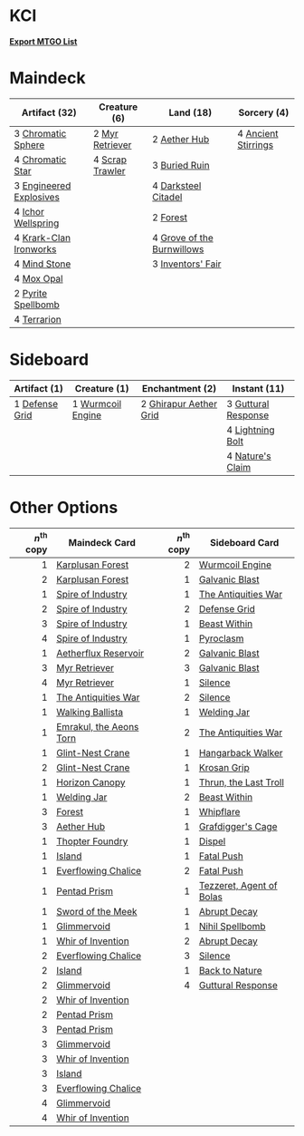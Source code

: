 # KCI

#### [Export MTGO List](../collection/KCI/KCI.txt)
# Maindeck

|                                          Artifact (32)                                           |                                       Creature (6)                                       |                                              Land (18)                                              |                                         Sorcery (4)                                          |
|--------------------------------------------------------------------------------------------------|------------------------------------------------------------------------------------------|-----------------------------------------------------------------------------------------------------|----------------------------------------------------------------------------------------------|
|3 [Chromatic Sphere](http://gatherer.wizards.com/Pages/Card/Details.aspx?multiverseid=46046)      |2 [Myr Retriever](http://gatherer.wizards.com/Pages/Card/Details.aspx?multiverseid=370520)|2 [Aether Hub](http://gatherer.wizards.com/Pages/Card/Details.aspx?multiverseid=417815)              |4 [Ancient Stirrings](http://gatherer.wizards.com/Pages/Card/Details.aspx?multiverseid=442148)|
|4 [Chromatic Star](http://gatherer.wizards.com/Pages/Card/Details.aspx?multiverseid=118891)       |4 [Scrap Trawler](http://gatherer.wizards.com/Pages/Card/Details.aspx?multiverseid=423842)|3 [Buried Ruin](http://gatherer.wizards.com/Pages/Card/Details.aspx?multiverseid=446977)             |                                                                                              |
|3 [Engineered Explosives](http://gatherer.wizards.com/Pages/Card/Details.aspx?multiverseid=370549)|                                                                                          |4 [Darksteel Citadel](http://gatherer.wizards.com/Pages/Card/Details.aspx?multiverseid=397853)       |                                                                                              |
|4 [Ichor Wellspring](http://gatherer.wizards.com/Pages/Card/Details.aspx?multiverseid=442790)     |                                                                                          |2 [Forest](http://gatherer.wizards.com/Pages/Card/Details.aspx?multiverseid=439605)                  |                                                                                              |
|4 [Krark-Clan Ironworks](http://gatherer.wizards.com/Pages/Card/Details.aspx?multiverseid=51633)  |                                                                                          |4 [Grove of the Burnwillows](http://gatherer.wizards.com/Pages/Card/Details.aspx?multiverseid=438804)|                                                                                              |
|4 [Mind Stone](http://gatherer.wizards.com/Pages/Card/Details.aspx?multiverseid=438785)           |                                                                                          |3 [Inventors' Fair](http://gatherer.wizards.com/Pages/Card/Details.aspx?multiverseid=417820)         |                                                                                              |
|4 [Mox Opal](http://gatherer.wizards.com/Pages/Card/Details.aspx?multiverseid=397719)             |                                                                                          |                                                                                                     |                                                                                              |
|2 [Pyrite Spellbomb](http://gatherer.wizards.com/Pages/Card/Details.aspx?multiverseid=370512)     |                                                                                          |                                                                                                     |                                                                                              |
|4 [Terrarion](http://gatherer.wizards.com/Pages/Card/Details.aspx?multiverseid=83629)             |                                                                                          |                                                                                                     |                                                                                              |


# Sideboard

|                                      Artifact (1)                                       |                                        Creature (1)                                        |                                         Enchantment (2)                                         |                                         Instant (11)                                         |
|-----------------------------------------------------------------------------------------|--------------------------------------------------------------------------------------------|-------------------------------------------------------------------------------------------------|----------------------------------------------------------------------------------------------|
|1 [Defense Grid](http://gatherer.wizards.com/Pages/Card/Details.aspx?multiverseid=425805)|1 [Wurmcoil Engine](http://gatherer.wizards.com/Pages/Card/Details.aspx?multiverseid=425825)|2 [Ghirapur Aether Grid](http://gatherer.wizards.com/Pages/Card/Details.aspx?multiverseid=398517)|3 [Guttural Response](http://gatherer.wizards.com/Pages/Card/Details.aspx?multiverseid=426628)|
|                                                                                         |                                                                                            |                                                                                                 |4 [Lightning Bolt](http://gatherer.wizards.com/Pages/Card/Details.aspx?multiverseid=234704)   |
|                                                                                         |                                                                                            |                                                                                                 |4 [Nature's Claim](http://gatherer.wizards.com/Pages/Card/Details.aspx?multiverseid=438743)   |


# Other Options

|*n*<sup>th</sup> copy|                                          Maindeck Card                                           |*n*<sup>th</sup> copy|                                          Sideboard Card                                           |
|--------------------:|--------------------------------------------------------------------------------------------------|--------------------:|---------------------------------------------------------------------------------------------------|
|                    1|[Karplusan Forest](http://gatherer.wizards.com/Pages/Card/Details.aspx?multiverseid=420922)       |                    2|[Wurmcoil Engine](http://gatherer.wizards.com/Pages/Card/Details.aspx?multiverseid=425825)         |
|                    2|[Karplusan Forest](http://gatherer.wizards.com/Pages/Card/Details.aspx?multiverseid=420922)       |                    1|[Galvanic Blast](http://gatherer.wizards.com/Pages/Card/Details.aspx?multiverseid=442781)          |
|                    1|[Spire of Industry](http://gatherer.wizards.com/Pages/Card/Details.aspx?multiverseid=423851)      |                    1|[The Antiquities War](http://gatherer.wizards.com/Pages/Card/Details.aspx?multiverseid=442930)     |
|                    2|[Spire of Industry](http://gatherer.wizards.com/Pages/Card/Details.aspx?multiverseid=423851)      |                    2|[Defense Grid](http://gatherer.wizards.com/Pages/Card/Details.aspx?multiverseid=425805)            |
|                    3|[Spire of Industry](http://gatherer.wizards.com/Pages/Card/Details.aspx?multiverseid=423851)      |                    1|[Beast Within](http://gatherer.wizards.com/Pages/Card/Details.aspx?multiverseid=423482)            |
|                    4|[Spire of Industry](http://gatherer.wizards.com/Pages/Card/Details.aspx?multiverseid=423851)      |                    1|[Pyroclasm](http://gatherer.wizards.com/Pages/Card/Details.aspx?multiverseid=4354)                 |
|                    1|[Aetherflux Reservoir](http://gatherer.wizards.com/Pages/Card/Details.aspx?multiverseid=417765)   |                    2|[Galvanic Blast](http://gatherer.wizards.com/Pages/Card/Details.aspx?multiverseid=442781)          |
|                    3|[Myr Retriever](http://gatherer.wizards.com/Pages/Card/Details.aspx?multiverseid=370520)          |                    3|[Galvanic Blast](http://gatherer.wizards.com/Pages/Card/Details.aspx?multiverseid=442781)          |
|                    4|[Myr Retriever](http://gatherer.wizards.com/Pages/Card/Details.aspx?multiverseid=370520)          |                    1|[Silence](http://gatherer.wizards.com/Pages/Card/Details.aspx?multiverseid=370578)                 |
|                    1|[The Antiquities War](http://gatherer.wizards.com/Pages/Card/Details.aspx?multiverseid=442930)    |                    2|[Silence](http://gatherer.wizards.com/Pages/Card/Details.aspx?multiverseid=370578)                 |
|                    1|[Walking Ballista](http://gatherer.wizards.com/Pages/Card/Details.aspx?multiverseid=423848)       |                    1|[Welding Jar](http://gatherer.wizards.com/Pages/Card/Details.aspx?multiverseid=48328)              |
|                    1|[Emrakul, the Aeons Torn](http://gatherer.wizards.com/Pages/Card/Details.aspx?multiverseid=397905)|                    2|[The Antiquities War](http://gatherer.wizards.com/Pages/Card/Details.aspx?multiverseid=442930)     |
|                    1|[Glint-Nest Crane](http://gatherer.wizards.com/Pages/Card/Details.aspx?multiverseid=417623)       |                    1|[Hangarback Walker](http://gatherer.wizards.com/Pages/Card/Details.aspx?multiverseid=420600)       |
|                    2|[Glint-Nest Crane](http://gatherer.wizards.com/Pages/Card/Details.aspx?multiverseid=417623)       |                    1|[Krosan Grip](http://gatherer.wizards.com/Pages/Card/Details.aspx?multiverseid=370557)             |
|                    1|[Horizon Canopy](http://gatherer.wizards.com/Pages/Card/Details.aspx?multiverseid=438806)         |                    1|[Thrun, the Last Troll](http://gatherer.wizards.com/Pages/Card/Details.aspx?multiverseid=214050)   |
|                    1|[Welding Jar](http://gatherer.wizards.com/Pages/Card/Details.aspx?multiverseid=48328)             |                    2|[Beast Within](http://gatherer.wizards.com/Pages/Card/Details.aspx?multiverseid=423482)            |
|                    3|[Forest](http://gatherer.wizards.com/Pages/Card/Details.aspx?multiverseid=439605)                 |                    1|[Whipflare](http://gatherer.wizards.com/Pages/Card/Details.aspx?multiverseid=446866)               |
|                    3|[Aether Hub](http://gatherer.wizards.com/Pages/Card/Details.aspx?multiverseid=417815)             |                    1|[Grafdigger's Cage](http://gatherer.wizards.com/Pages/Card/Details.aspx?multiverseid=426046)       |
|                    1|[Thopter Foundry](http://gatherer.wizards.com/Pages/Card/Details.aspx?multiverseid=420854)        |                    1|[Dispel](http://gatherer.wizards.com/Pages/Card/Details.aspx?multiverseid=201562)                  |
|                    1|[Island](http://gatherer.wizards.com/Pages/Card/Details.aspx?multiverseid=439602)                 |                    1|[Fatal Push](http://gatherer.wizards.com/Pages/Card/Details.aspx?multiverseid=423724)              |
|                    1|[Everflowing Chalice](http://gatherer.wizards.com/Pages/Card/Details.aspx?multiverseid=397679)    |                    2|[Fatal Push](http://gatherer.wizards.com/Pages/Card/Details.aspx?multiverseid=423724)              |
|                    1|[Pentad Prism](http://gatherer.wizards.com/Pages/Card/Details.aspx?multiverseid=205331)           |                    1|[Tezzeret, Agent of Bolas](http://gatherer.wizards.com/Pages/Card/Details.aspx?multiverseid=214065)|
|                    1|[Sword of the Meek](http://gatherer.wizards.com/Pages/Card/Details.aspx?multiverseid=126215)      |                    1|[Abrupt Decay](http://gatherer.wizards.com/Pages/Card/Details.aspx?multiverseid=425971)            |
|                    1|[Glimmervoid](http://gatherer.wizards.com/Pages/Card/Details.aspx?multiverseid=370425)            |                    1|[Nihil Spellbomb](http://gatherer.wizards.com/Pages/Card/Details.aspx?multiverseid=442215)         |
|                    1|[Whir of Invention](http://gatherer.wizards.com/Pages/Card/Details.aspx?multiverseid=423716)      |                    2|[Abrupt Decay](http://gatherer.wizards.com/Pages/Card/Details.aspx?multiverseid=425971)            |
|                    2|[Everflowing Chalice](http://gatherer.wizards.com/Pages/Card/Details.aspx?multiverseid=397679)    |                    3|[Silence](http://gatherer.wizards.com/Pages/Card/Details.aspx?multiverseid=370578)                 |
|                    2|[Island](http://gatherer.wizards.com/Pages/Card/Details.aspx?multiverseid=439602)                 |                    1|[Back to Nature](http://gatherer.wizards.com/Pages/Card/Details.aspx?multiverseid=383187)          |
|                    2|[Glimmervoid](http://gatherer.wizards.com/Pages/Card/Details.aspx?multiverseid=370425)            |                    4|[Guttural Response](http://gatherer.wizards.com/Pages/Card/Details.aspx?multiverseid=426628)       |
|                    2|[Whir of Invention](http://gatherer.wizards.com/Pages/Card/Details.aspx?multiverseid=423716)      |                     |                                                                                                   |
|                    2|[Pentad Prism](http://gatherer.wizards.com/Pages/Card/Details.aspx?multiverseid=205331)           |                     |                                                                                                   |
|                    3|[Pentad Prism](http://gatherer.wizards.com/Pages/Card/Details.aspx?multiverseid=205331)           |                     |                                                                                                   |
|                    3|[Glimmervoid](http://gatherer.wizards.com/Pages/Card/Details.aspx?multiverseid=370425)            |                     |                                                                                                   |
|                    3|[Whir of Invention](http://gatherer.wizards.com/Pages/Card/Details.aspx?multiverseid=423716)      |                     |                                                                                                   |
|                    3|[Island](http://gatherer.wizards.com/Pages/Card/Details.aspx?multiverseid=439602)                 |                     |                                                                                                   |
|                    3|[Everflowing Chalice](http://gatherer.wizards.com/Pages/Card/Details.aspx?multiverseid=397679)    |                     |                                                                                                   |
|                    4|[Glimmervoid](http://gatherer.wizards.com/Pages/Card/Details.aspx?multiverseid=370425)            |                     |                                                                                                   |
|                    4|[Whir of Invention](http://gatherer.wizards.com/Pages/Card/Details.aspx?multiverseid=423716)      |                     |                                                                                                   |

